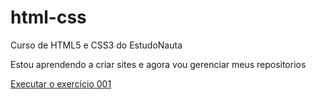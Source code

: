 # html-css
 Curso de HTML5 e CSS3 do EstudoNauta

Estou aprendendo a criar sites e agora vou gerenciar meus repositorios

<a href="https://julianovsantos.github.io/html-css/Exercicio/ex001/ex001.html">Executar o exercício 001</a>
